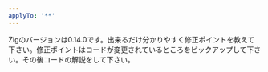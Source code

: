```yaml
---
applyTo: '**'
---
```

Zigのバージョンは0.14.0です。出来るだけ分かりやすく修正ポイントを教えて下さい。修正ポイントはコードが変更されているところをピックアップして下さい。その後コードの解説をして下さい。
